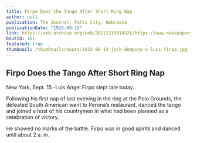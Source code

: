 ```yaml
---
title: Firpo Does the Tango After Short Ring Nap
author: null
publication: The Journal, Falls City, Nebraska
publicationDate: "1923-09-15"
link: https://web.archive.org/web/20211215014526/https://www.newspapers.com/clip/90011811/the-falls-city-journal/
boutId: 161
featured: true
thumbnail: /thumbnails/bouts/1923-09-14-jack-dempsey-v-luis-firpo.jpg
---
```


## Firpo Does the Tango After Short Ring Nap

New York, Sept. 15.-Luis Angel Firpo slept late today.

Following his first nap of last evening in the ring at the Polo Grounds, the defeated South American went to Perona’s restaurant, danced the tango and joined a host of his countrymen in what had been planned as a celebration of victory.

He showed no marks of the battle. Firpo was in good spirits and danced until about 2 a. m.
